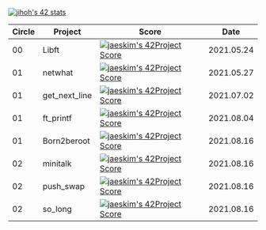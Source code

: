 [![jihoh's 42 stats](https://badge42.herokuapp.com/api/stats/jihoh?privacyName=true)](https://github.com/JaeSeoKim/badge42)


|Circle|Project|Score|Date|
|----|----|----|----|
|00|Libft|[![jaeskim's 42Project Score](https://badge42.herokuapp.com/api/project/jihoh/Libft)](https://github.com/zhy2on/42cursus/tree/master/00_Libft)|2021.05.24|
|01|netwhat|[![jaeskim's 42Project Score](https://badge42.herokuapp.com/api/project/jihoh/netwhat)](https://github.com/zhy2on/42cursus_md/blob/main/netwhat.md)|2021.05.27|
|01|get_next_line|[![jaeskim's 42Project Score](https://badge42.herokuapp.com/api/project/jihoh/get_next_line)](https://github.com/zhy2on/42cursus/tree/master/01_get_next_line)|2021.07.02|
|01|ft_printf|[![jaeskim's 42Project Score](https://badge42.herokuapp.com/api/project/jihoh/ft_printf)](https://github.com/zhy2on/42cursus_01_ft_printf)|2021.08.04|
|01|Born2beroot|[![jaeskim's 42Project Score](https://badge42.herokuapp.com/api/project/jihoh/Born2beroot)](https://github.com/zhy2on/42cursus_01_Born2beroot)|2021.08.16|
|02|minitalk|[![jaeskim's 42Project Score](https://badge42.herokuapp.com/api/project/jihoh/minitalk)](https://github.com/zhy2on/42cursus_01_Born2beroot)|2021.08.16|
|02|push_swap|[![jaeskim's 42Project Score](https://badge42.herokuapp.com/api/project/jihoh/push_swap)](https://github.com/zhy2on/42cursus_01_Born2beroot)|2021.08.16|
|02|so_long|[![jaeskim's 42Project Score](https://badge42.herokuapp.com/api/project/jihoh/so_long)](https://github.com/zhy2on/42cursus_01_Born2beroot)|2021.08.16|
